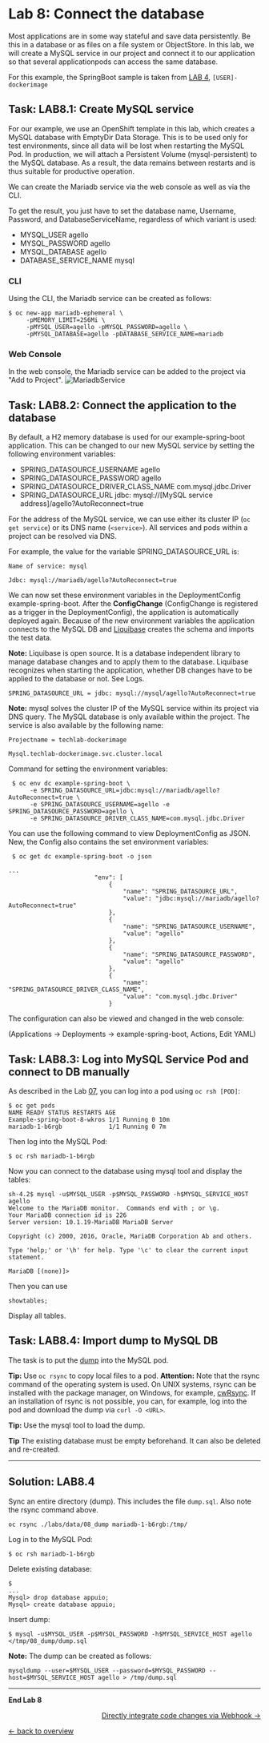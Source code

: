 # Lab 8: Connect the database

Most applications are in some way stateful and save data persistently. Be this in a database or as files on a file system or ObjectStore. In this lab, we will create a MySQL service in our project and connect it to our application so that several applicationpods can access the same database.

For this example, the SpringBoot sample is taken from [LAB 4](04_deploy_dockerimage.md), `[USER]-dockerimage`

## Task: LAB8.1: Create MySQL service

For our example, we use an OpenShift template in this lab, which creates a MySQL database with EmptyDir Data Storage. This is to be used only for test environments, since all data will be lost when restarting the MySQL Pod. In production, we will attach a Persistent Volume (mysql-persistent) to the MySQL database. As a result, the data remains between restarts and is thus suitable for productive operation.

We can create the Mariadb service via the web console as well as via the CLI.

To get the result, you just have to set the database name, Username, Password, and DatabaseServiceName, regardless of which variant is used:

- MYSQL_USER agello
- MYSQL_PASSWORD agello
- MYSQL_DATABASE agello
- DATABASE_SERVICE_NAME mysql

### CLI

Using the CLI, the Mariadb service can be created as follows:

```
$ oc new-app mariadb-ephemeral \
     -pMEMORY_LIMIT=256Mi \
     -pMYSQL_USER=agello -pMYSQL_PASSWORD=agello \
     -pMYSQL_DATABASE=agello -pDATABASE_SERVICE_NAME=mariadb
```

### Web Console

In the web console, the Mariadb service can be added to the project via "Add to Project".
![MariadbService](../images/lab_8_addmysql_service.png)


## Task: LAB8.2: Connect the application to the database

By default, a H2 memory database is used for our example-spring-boot application. This can be changed to our new MySQL service by setting the following environment variables:

- SPRING_DATASOURCE_USERNAME agello
- SPRING_DATASOURCE_PASSWORD agello
- SPRING_DATASOURCE_DRIVER_CLASS_NAME com.mysql.jdbc.Driver
- SPRING_DATASOURCE_URL jdbc: mysql://[MySQL service address]/agello?AutoReconnect=true

For the address of the MySQL service, we can use either its cluster IP (`oc get service`) or its DNS name (`<service>`). All services and pods within a project can be resolved via DNS.

For example, the value for the variable SPRING_DATASOURCE_URL is:
```
Name of service: mysql

Jdbc: mysql://mariadb/agello?AutoReconnect=true
```

We can now set these environment variables in the DeploymentConfig example-spring-boot. After the **ConfigChange** (ConfigChange is registered as a trigger in the DeploymentConfig), the application is automatically deployed again. Because of the new environment variables the application connects to the MySQL DB and [Liquibase](http://www.liquibase.org/) creates the schema and imports the test data.

**Note:** Liquibase is open source. It is a database independent library to manage database changes and to apply them to the database. Liquibase recognizes when starting the application, whether DB changes have to be applied to the database or not. See Logs.


```
SPRING_DATASOURCE_URL = jdbc: mysql://mysql/agello?AutoReconnect=true
```

**Note:** mysql solves the cluster IP of the MySQL service within its project via DNS query. The MySQL database is only available within the project. The service is also available by the following name:

```
Projectname = techlab-dockerimage

Mysql.techlab-dockerimage.svc.cluster.local
```

Command for setting the environment variables:
```
 $ oc env dc example-spring-boot \
      -e SPRING_DATASOURCE_URL=jdbc:mysql://mariadb/agello?AutoReconnect=true \
      -e SPRING_DATASOURCE_USERNAME=agello -e SPRING_DATASOURCE_PASSWORD=agello \
      -e SPRING_DATASOURCE_DRIVER_CLASS_NAME=com.mysql.jdbc.Driver
```

You can use the following command to view DeploymentConfig as JSON. New, the Config also contains the set environment variables:

```
 $ oc get dc example-spring-boot -o json
```

```
...
                        "env": [
                            {
                                "name": "SPRING_DATASOURCE_URL",
                                "value": "jdbc:mysql://mariadb/agello?AutoReconnect=true"
                            },
                            {
                                "name": "SPRING_DATASOURCE_USERNAME",
                                "value": "agello"
                            },
                            {
                                "name": "SPRING_DATASOURCE_PASSWORD",
                                "value": "agello"
                            },
                            {
                                "name": "SPRING_DATASOURCE_DRIVER_CLASS_NAME",
                                "value": "com.mysql.jdbc.Driver"
                            }
```

The configuration can also be viewed and changed in the web console:

(Applications → Deployments → example-spring-boot, Actions, Edit YAML)

## Task: LAB8.3: Log into MySQL Service Pod and connect to DB manually

As described in the Lab [07](07_troubleshooting_ops.md), you can log into a pod using `oc rsh [POD]`:
```
$ oc get pods
NAME READY STATUS RESTARTS AGE
Example-spring-boot-8-wkros 1/1 Running 0 10m
mariadb-1-b6rgb             1/1 Running 0 7m

```

Then log into the MySQL Pod:
```
$ oc rsh mariadb-1-b6rgb
```

Now you can connect to the database using mysql tool and display the tables:
```
sh-4.2$ mysql -u$MYSQL_USER -p$MYSQL_PASSWORD -h$MYSQL_SERVICE_HOST agello
Welcome to the MariaDB monitor.  Commands end with ; or \g.
Your MariaDB connection id is 226
Server version: 10.1.19-MariaDB MariaDB Server

Copyright (c) 2000, 2016, Oracle, MariaDB Corporation Ab and others.

Type 'help;' or '\h' for help. Type '\c' to clear the current input statement.

MariaDB [(none)]> 

```

Then you can use

```
showtables;
```

Display all tables.


## Task: LAB8.4: Import dump to MySQL DB

The task is to put the [dump](https://raw.githubusercontent.com/agello/techlab/lab-3.3/labs/data/08_dump/dump.sql) into the MySQL pod.


**Tip:** Use `oc rsync` to copy local files to a pod. **Attention:** Note that the rsync command of the operating system is used. On UNIX systems, rsync can be installed with the package manager, on Windows, for example, [cwRsync](https://www.itefix.net/cwrsync). If an installation of rsync is not possible, you can, for example, log into the pod and download the dump via `curl -O <URL>`.

**Tip:** Use the mysql tool to load the dump.

**Tip** The existing database must be empty beforehand. It can also be deleted and re-created.


---

## Solution: LAB8.4

Sync an entire directory (dump). This includes the file `dump.sql`. Also note the rsync command above.

```
oc rsync ./labs/data/08_dump mariadb-1-b6rgb:/tmp/
```

Log in to the MySQL Pod:

```
$ oc rsh mariadb-1-b6rgb
```

Delete existing database:

```
$ 
...
Mysql> drop database appuio;
Mysql> create database appuio;
```

Insert dump:

```
$ mysql -u$MYSQL_USER -p$MYSQL_PASSWORD -h$MYSQL_SERVICE_HOST agello </tmp/08_dump/dump.sql
```

**Note:** The dump can be created as follows:

```
mysqldump --user=$MYSQL_USER --password=$MYSQL_PASSWORD --host=$MYSQL_SERVICE_HOST agello > /tmp/dump.sql
```


---

**End Lab 8**

<p width = "100px" align = "right"> <a href="09_dockerbuild_webhook.md"> Directly integrate code changes via Webhook → </a> </p>


[← back to overview](../README.md)
